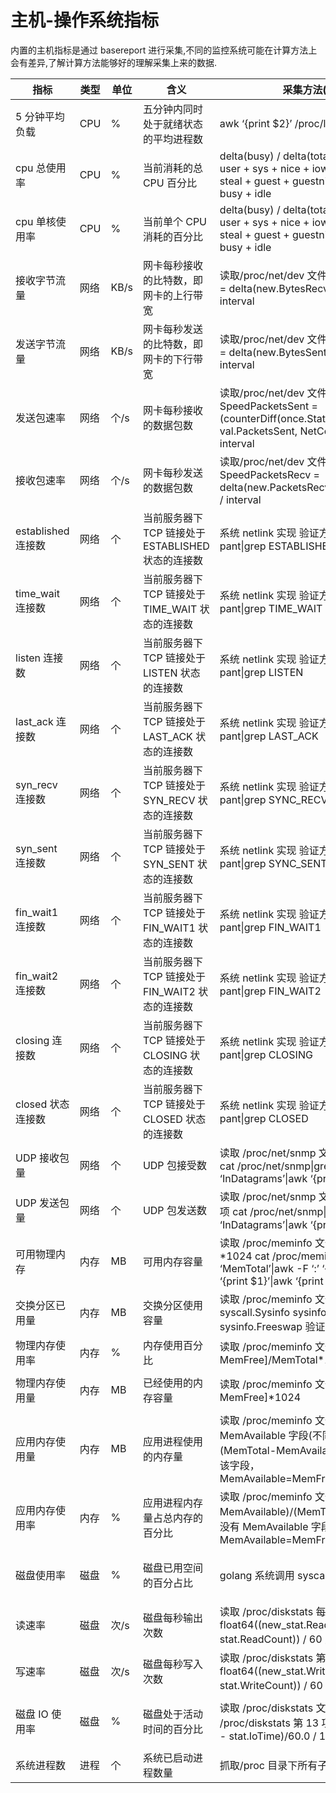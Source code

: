 # 主机-操作系统指标

内置的主机指标是通过 basereport 进行采集,不同的监控系统可能在计算方法上会有差异,了解计算方法能够好的理解采集上来的数据.

| 指标 | 类型 | 单位 | 含义 | 采集方法(Linux) | 采集方法(Windows) |
|------| --- | ---- | -----| -------------- | ---------------- |
| 5 分钟平均负载 | CPU | % | 五分钟内同时处于就绪状态的平均进程数 | awk ‘{print $2}’ /proc/loadavg | N/A |
| cpu 总使用率 | CPU | % | 当前消耗的总 CPU 百分比 | delta(busy) / delta(total) * 100 busy = user + sys + nice + iowait + irq + softirq + steal + guest + guestnice + stolen total = busy + idle | for /f “tokens=1,2,* delims==” %i in (‘wmic path Win32_PerfFormattedData_Counters_ProcessorInformation where "Name=’_Total’" get PercentIdleTime/value &#124; findstr PercentIdleTime’) do (set /a 100-%j) |
| cpu 单核使用率 | CPU | % | 当前单个 CPU 消耗的百分比 | delta(busy) / delta(total) * 100 busy = user + sys + nice + iowait + irq + softirq + steal + guest + guestnice + stolen total = busy + idle | for /f “tokens=1,2,* delims==” %i in (‘wmic path Win32_PerfFormattedData_Counters_ProcessorInformation where “not name like ‘%Total%’” get PercentIdleTime/value &#124; findstr PercentIdleTime’) do (set /a 100-%j) |
| 接收字节流量 | 网络 | KB/s | 网卡每秒接收的比特数，即网卡的上行带宽 | 读取/proc/net/dev 文件 第 1 项 SpeedRecv = delta(new.BytesRecv, old.BytesRecv) / interval | wmic path Win32_PerfRawData_Tcpip_NetworkInterface get BytesReceivedPersec/value &#124; findstr BytesReceivedPersec |
| 发送字节流量 | 网络 | KB/s | 网卡每秒发送的比特数，即网卡的下行带宽 | 读取/proc/net/dev 文件第 9 项 SpeedSent = delta(new.BytesSent, old.BytesSent) / interval | wmic path Win32_PerfRawData_Tcpip_NetworkInterface get BytesSentPersec/value &#124; findstr BytesSentPersec  |
| 发送包速率 | 网络 | 个/s | 网卡每秒接收的数据包数 | 读取/proc/net/dev 文件 第 10 项 SpeedPacketsSent = (counterDiff(once.Stat[i].PacketsSent, val.PacketsSent, NetCoutnerMaxSize)) / interval | wmic path Win32_PerfRawData_Tcpip_NetworkInterface get PacketsSentPersec/value &#124; findstr PacketsSentPersec |
| 接收包速率 | 网络 | 个/s | 网卡每秒发送的数据包数 | 读取/proc/net/dev 文件 第 2 项 SpeedPacketsRecv = delta(new.PacketsRecv, old.PacketsRecv) / interval | wmic path Win32_PerfRawData_Tcpip_NetworkInterface get PacketsReceivedPersec/value &#124; findstr PacketsReceivedPersec |
| established 连接数 | 网络 | 个 | 当前服务器下 TCP 链接处于 ESTABLISHED 状态的连接数 | 系统 netlink 实现 验证方法 netstat -pant&#124;grep ESTABLISHED | netstat -ano -p tcp &#124; more +4 &#124; find " ESTABLISHED " |
| time_wait 连接数 | 网络 | 个 | 当前服务器下 TCP 链接处于 TIME_WAIT 状态的连接数 | 系统 netlink 实现 验证方法 netstat -pant&#124;grep TIME_WAIT | netstat -ano -p tcp &#124; more +4 &#124; find " TIME_WAIT " |
| listen 连接数 | 网络 | 个 | 当前服务器下 TCP 链接处于 LISTEN 状态的连接数 | 系统 netlink 实现 验证方法 netstat -pant&#124;grep LISTEN | netstat -ano -p tcp &#124; more +4 &#124; find " LISTENING " |
| last_ack 连接数 | 网络 | 个 | 当前服务器下 TCP 链接处于 LAST_ACK 状态的连接数 | 系统 netlink 实现 验证方法 netstat -pant&#124;grep LAST_ACK | netstat -ano -p tcp &#124; more +4 &#124; find " LAST_ACK " |
| syn_recv 连接数 | 网络 | 个 | 当前服务器下 TCP 链接处于 SYN_RECV 状态的连接数 | 系统 netlink 实现 验证方法 netstat -pant&#124;grep SYNC_RECV | netstat -ano -p tcp &#124; more +4 &#124; find " SYN_RECV " |
| syn_sent 连接数 | 网络 | 个 | 当前服务器下 TCP 链接处于 SYN_SENT 状态的连接数 | 系统 netlink 实现 验证方法 netstat -pant&#124;grep SYNC_SENT | netstat -ano -p tcp &#124; more +4 &#124; find " SYN_SENT "  |
| fin_wait1 连接数 | 网络 | 个 | 当前服务器下 TCP 链接处于 FIN_WAIT1 状态的连接数 | 系统 netlink 实现 验证方法 netstat -pant&#124;grep FIN_WAIT1 | netstat -ano -p tcp &#124; more +4 &#124; find " FIN_WAIT_1 " |
| fin_wait2 连接数 | 网络 | 个 | 当前服务器下 TCP 链接处于 FIN_WAIT2 状态的连接数 | 系统 netlink 实现 验证方法 netstat -pant&#124;grep FIN_WAIT2 | netstat -ano -p tcp &#124; more +4 &#124; find " FIN_WAIT_2 " |
| closing 连接数 | 网络 | 个 | 当前服务器下 TCP 链接处于 CLOSING 状态的连接数 | 系统 netlink 实现 验证方法 netstat -pant&#124;grep CLOSING | netstat -ano -p tcp &#124; more +4 &#124; find " CLOSING " |
| closed 状态连接数 | 网络 | 个 | 当前服务器下 TCP 链接处于 CLOSED 状态的连接数 | 系统 netlink 实现 验证方法 netstat -pant&#124;grep CLOSED | netstat -ano -p tcp &#124; more +4 &#124; find " CLOSE " |
| UDP 接收包量 | 网络 | 个 | UDP 包接受数 | 读取 /proc/net/snmp 文件 InDatagrams 项 cat /proc/net/snmp&#124;grep Udp:&#124;grep -v ‘InDatagrams’&#124;awk ‘{print $2}’ | wmic path Win32_PerfFormattedData_Tcpip_UDPv4 get DatagramsReceivedPersec/value |
| UDP 发送包量 | 网络 | 个 | UDP 包发送数 | 读取 /proc/net/snmp 文件 OutDatagrams 项 cat /proc/net/snmp&#124;grep Udp:&#124;grep -v ‘InDatagrams’&#124;awk ‘{print $5}’ | 读取/proc/net/dev 文件 第 2 项 SpeedPacketsRecv = delta(new.PacketsRecv, old.PacketsRecv) / interval |
| 可用物理内存 | 内存 | MB | 可用内存容量 | 读取 /proc/meminfo 文件 MemTotal 字段*1024 cat /proc/meminfo &#124;grep ‘MemTotal’&#124;awk -F ‘:’ ‘{print $2}’&#124;awk ‘{print $1}’&#124;awk ‘{print $1 * 1024}’ | for /f “tokens=1,2,* delims==” %i in (‘wmic OS get FreePhysicalMemory/value&#124; findstr FreePhysicalMemory’) do (set /a %j/1024) |
| 交换分区已用量 | 内存 | MB | 交换分区使用容量 | 读取 /proc/meminfo 文件 golang 系统调用 syscall.Sysinfo sysinfo.Totalswap - sysinfo.Freeswap 验证方法 free -m | wmic os get TotalSwapSpaceSize/value |
| 物理内存使用率 | 内存 | %  | 内存使用百分比 | 读取 /proc/meminfo 文件[MemTotal-MemFree]/MemTotal*100.0 | wmic os get FreePhysicalMemory,TotalVisibleMemorySize/value |
| 物理内存使用量 | 内存 | MB | 已经使用的内存容量 | 读取 /proc/meminfo 文件[MemTotal-MemFree]*1024 | wmic os get FreePhysicalMemory,TotalVisibleMemorySize/value &#124; findstr “FreePhysicalMemory TotalVisibleMemorySize” |
| 应用内存使用量 | 内存 | MB | 应用进程使用的内存量 | 读取 /proc/meminfo 文件 如果有 MemAvailable 字段(不同系统版本有差异)(MemTotal-MemAvailable)/1024,如果没有该字段，MemAvailable=MemFree+Buffers+Cached | N/A |
| 应用内存使用率 | 内存 | %  | 应用进程内存量占总内存的百分比 | 读取 /proc/meminfo 文件 (MemTotal-MemAvailable)/(MemTotal*100.0)，如果没有 MemAvailable 字段，则 MemAvailable=MemFree+Buffers+Cached | N/A |
| 磁盘使用率 | 磁盘 | % | 磁盘已用空间的百分占比 | golang 系统调用 syscall.Statfs 相当于 df | for /f “tokens=1,2,* delims==” %i in (‘wmic path Win32_PerfFormattedData_PerfDisk_LogicalDisk where “name like ‘%:%’” get PercentFreeSpace/value &#124; findstr PercentFreeSpace’) do (set /a 100-%j) |
| 读速率 | 磁盘 | 次/s | 磁盘每秒输出次数 | 读取 /proc/diskstats 每一行的第四项 float64((new_stat.ReadCount - stat.ReadCount)) / 60 只上报逻辑分区 | wmic path Win32_PerfFormattedData_PerfDisk_LogicalDisk get DiskReadsPersec/value |
| 写速率 | 磁盘 | 次/s | 磁盘每秒写入次数 | 读取 /proc/diskstats 第 8 项 float64((new_stat.WriteCount - stat.WriteCount)) / 60 只上报逻辑分区 | wmic path Win32_PerfFormattedData_PerfDisk_LogicalDisk get DiskWritesPersec/value |
| 磁盘 IO 使用率 | 磁盘 | % | 磁盘处于活动时间的百分比 | 读取 /proc/diskstats 文件读取 /proc/diskstats 第 13 项 (new_stat.IoTime - stat.IoTime)/60.0 / 1000.0 | for /f “tokens=1,2,* delims==” %i in (‘wmic path Win32_PerfFormattedData_PerfDisk_LogicalDisk where "Name=’_Total’" get PercentIdleTime/value &#124; findstr PercentIdleTime’) do (set /a 100-%j) |
| 系统进程数 | 进程 | 个 | 系统已启动进程数量 | 抓取/proc 目录下所有子目录数量 | wmic path win32_process get ProcessId/value |
